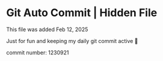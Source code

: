 # Git Auto Commit | Hidden File

This file was added Feb 12, 2025

Just for fun and keeping my daily git commit active 🤪

commit number: 1230921
